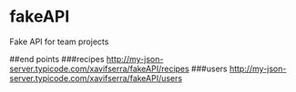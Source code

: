 # fakeAPI
Fake API for team projects

##end points
###recipes
http://my-json-server.typicode.com/xavifserra/fakeAPI/recipes
###users
http://my-json-server.typicode.com/xavifserra/fakeAPI/users
